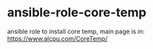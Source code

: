 # ansible-role-core-temp
ansible role to install core temp, main page is in: https://www.alcpu.com/CoreTemp/
